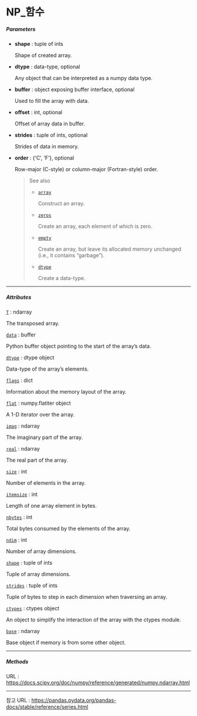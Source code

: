 # NP_함수



##### Parameters

- **shape** : tuple of ints

  Shape of created array.

- **dtype** : data-type, optional

  Any object that can be interpreted as a numpy data type.

- **buffer** : object exposing buffer interface, optional

  Used to fill the array with data.

- **offset** : int, optional

  Offset of array data in buffer.

- **strides** : tuple of ints, optional

  Strides of data in memory.

- **order** : {‘C’, ‘F’}, optional

  Row-major (C-style) or column-major (Fortran-style) order.



	> See also
	>
	> - [`array`](https://docs.scipy.org/doc/numpy/reference/generated/numpy.array.html#numpy.array)
	>
	>   Construct an array.
	>
	> - [`zeros`](https://docs.scipy.org/doc/numpy/reference/generated/numpy.zeros.html#numpy.zeros)
	>
	>   Create an array, each element of which is zero.
	>
	> - [`empty`](https://docs.scipy.org/doc/numpy/reference/generated/numpy.empty.html#numpy.empty)
	>
	>   Create an array, but leave its allocated memory unchanged (i.e., it contains “garbage”).
	>
	> - [`dtype`](https://docs.scipy.org/doc/numpy/reference/generated/numpy.dtype.html#numpy.dtype)
	>
	>   Create a data-type.



---



##### Attributes

[`T`](https://docs.scipy.org/doc/numpy/reference/generated/numpy.ndarray.T.html#numpy.ndarray.T) : ndarray

The transposed array.

[`data`](https://docs.scipy.org/doc/numpy/reference/generated/numpy.ndarray.data.html#numpy.ndarray.data) : buffer

Python buffer object pointing to the start of the array’s data.

[`dtype`](https://docs.scipy.org/doc/numpy/reference/generated/numpy.dtype.html#numpy.dtype) : dtype object

Data-type of the array’s elements.

[`flags`](https://docs.scipy.org/doc/numpy/reference/generated/numpy.ndarray.flags.html#numpy.ndarray.flags) : dict

Information about the memory layout of the array.

[`flat`](https://docs.scipy.org/doc/numpy/reference/generated/numpy.ndarray.flat.html#numpy.ndarray.flat) : numpy.flatiter object

A 1-D iterator over the array.

[`imag`](https://docs.scipy.org/doc/numpy/reference/generated/numpy.imag.html#numpy.imag) : ndarray

The imaginary part of the array.

[`real`](https://docs.scipy.org/doc/numpy/reference/generated/numpy.real.html#numpy.real) : ndarray

The real part of the array.

[`size`](https://docs.scipy.org/doc/numpy/reference/generated/numpy.ndarray.size.html#numpy.ndarray.size) : int

Number of elements in the array.

[`itemsize`](https://docs.scipy.org/doc/numpy/reference/generated/numpy.ndarray.itemsize.html#numpy.ndarray.itemsize) : int

Length of one array element in bytes.

[`nbytes`](https://docs.scipy.org/doc/numpy/reference/generated/numpy.ndarray.nbytes.html#numpy.ndarray.nbytes) : int

Total bytes consumed by the elements of the array.

[`ndim`](https://docs.scipy.org/doc/numpy/reference/generated/numpy.ndarray.ndim.html#numpy.ndarray.ndim) : int

Number of array dimensions.

[`shape`](https://docs.scipy.org/doc/numpy/reference/generated/numpy.ndarray.shape.html#numpy.ndarray.shape) : tuple of ints

Tuple of array dimensions.

[`strides`](https://docs.scipy.org/doc/numpy/reference/generated/numpy.ndarray.strides.html#numpy.ndarray.strides) : tuple of ints

Tuple of bytes to step in each dimension when traversing an array.

[`ctypes`](https://docs.scipy.org/doc/numpy/reference/generated/numpy.ndarray.ctypes.html#numpy.ndarray.ctypes) : ctypes object

An object to simplify the interaction of the array with the ctypes module.

[`base`](https://docs.scipy.org/doc/numpy/reference/generated/numpy.ndarray.base.html#numpy.ndarray.base) : ndarray

Base object if memory is from some other object.



---



##### Methods

URL : https://docs.scipy.org/doc/numpy/reference/generated/numpy.ndarray.html



---

참고 URL : https://pandas.pydata.org/pandas-docs/stable/reference/series.html